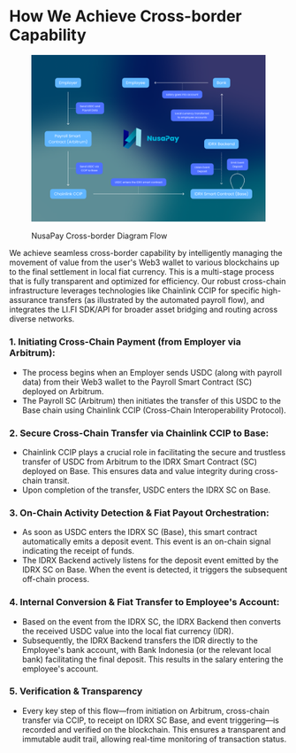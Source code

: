 # How We Achieve Cross-border Capability

<figure><img src="../.gitbook/assets/diagram nusapay bg gradient.png" alt=""><figcaption><p>NusaPay Cross-border Diagram Flow</p></figcaption></figure>

We achieve seamless cross-border capability by intelligently managing the movement of value from the user's Web3 wallet to various blockchains up to the final settlement in local fiat currency. This is a multi-stage process that is fully transparent and optimized for efficiency. Our robust cross-chain infrastructure leverages technologies like Chainlink CCIP for specific high-assurance transfers (as illustrated by the automated payroll flow), and integrates the LI.FI SDK/API for broader asset bridging and routing across diverse networks.

### 1. Initiating Cross-Chain Payment (from Employer via Arbitrum):

* The process begins when an Employer sends USDC (along with payroll data) from their Web3 wallet to the Payroll Smart Contract (SC) deployed on Arbitrum.
* The Payroll SC (Arbitrum) then initiates the transfer of this USDC to the Base chain using Chainlink CCIP (Cross-Chain Interoperability Protocol).

### 2. Secure Cross-Chain Transfer via Chainlink CCIP to Base:

* Chainlink CCIP plays a crucial role in facilitating the secure and trustless transfer of USDC from Arbitrum to the IDRX Smart Contract (SC) deployed on Base. This ensures data and value integrity during cross-chain transit.
* Upon completion of the transfer, USDC enters the IDRX SC on Base.

### 3. On-Chain Activity Detection & Fiat Payout Orchestration:

* As soon as USDC enters the IDRX SC (Base), this smart contract automatically emits a deposit event. This event is an on-chain signal indicating the receipt of funds.
* The IDRX Backend actively listens for the deposit event emitted by the IDRX SC on Base. When the event is detected, it triggers the subsequent off-chain process.

### 4. Internal Conversion & Fiat Transfer to Employee's Account:

* Based on the event from the IDRX SC, the IDRX Backend then converts the received USDC value into the local fiat currency (IDR).
* Subsequently, the IDRX Backend transfers the IDR directly to the Employee's bank account, with Bank Indonesia (or the relevant local bank) facilitating the final deposit. This results in the salary entering the employee's account.

### 5. Verification & Transparency

* Every key step of this flow—from initiation on Arbitrum, cross-chain transfer via CCIP, to receipt on IDRX SC Base, and event triggering—is recorded and verified on the blockchain. This ensures a transparent and immutable audit trail, allowing real-time monitoring of transaction status.
